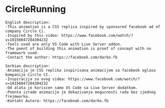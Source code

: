 # CircleRunning

    English description:
    -This animation is a CSS replica inspired by sponsored facebook ad of company Circle Ci.
    -Inspired by this video: https://www.facebook.com/watch/?v=10156047204304232
    -Tools used are only VS Code with Live Server addon.
    -The poent of building this animation is proof of concept with no framework used.
    -Contact the author: https://facebook.com/darko.fb
    
    Serbian description:
    -Animacija je CSS replika inspirisana animacijom sa facebook oglasa kompanije Circle CI.
    -Inspiracija sa ovog videa: https://www.facebook.com/watch/?v=10156047204304232
    -Od alata je koriscen samo VS Code sa Live Server dodatkom.
    -Poenta izrade animacije je dokazivanje mogucnosti rada bez ijednog frejmworka.
    -Kontakt Autora: https://facebook.com/darko.fb
